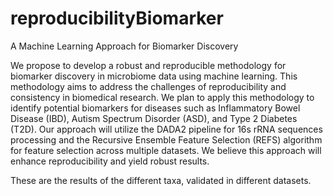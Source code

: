 # reproducibilityBiomarker
A Machine Learning Approach for Biomarker Discovery

We propose to develop a robust and reproducible methodology for biomarker discovery in microbiome data using machine learning. This methodology aims to address the challenges of reproducibility and consistency in biomedical research. We plan to apply this methodology to identify potential biomarkers for diseases such as Inflammatory Bowel Disease (IBD), Autism Spectrum Disorder (ASD), and Type 2 Diabetes (T2D). Our approach will utilize the DADA2 pipeline for 16s rRNA sequences processing and the Recursive Ensemble Feature Selection (REFS) algorithm for feature selection across multiple datasets. We believe this approach will enhance reproducibility and yield robust results.

These are the results of the different taxa, validated in different datasets. 
